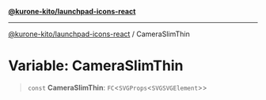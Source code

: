 [**@kurone-kito/launchpad-icons-react**](../README.md)

***

[@kurone-kito/launchpad-icons-react](../globals.md) / CameraSlimThin

# Variable: CameraSlimThin

> `const` **CameraSlimThin**: `FC`\<`SVGProps`\<`SVGSVGElement`\>\>
